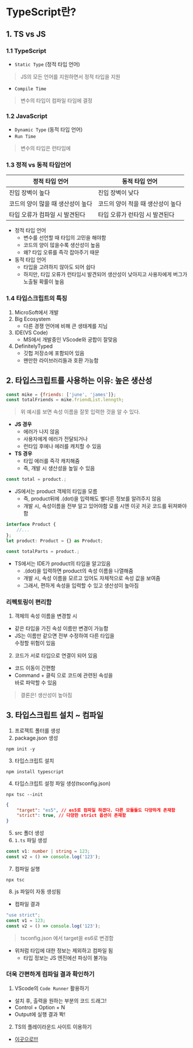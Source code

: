# TypeScript란?
## 1. TS vs JS
### 1.1 TypeScript
- `Static Type` (정적 타입 언어)
> JS의 모든 언어를 지원하면서 정적 타입을 지원
- `Compile Time`
> 변수의 타입이 컴파일 타임에 결정

### 1.2 JavaScript
- `Dynamic Type` (동적 타입 언어)
- `Run Time`
> 변수의 타입은 런타임에 

### 1.3 정적 vs 동적 타입언어
| 정적 타입 언어 | 동적 타입 언어 |
| --- | --- |
| 진입 장벽이 높다 | 진입 장벽이 낮다 |
| 코드의 양이 많을 때 생산성이 높다 | 코드의 양이 적을 때 생산성이 높다 |
| 타입 오류가 컴파일 시 발견된다 | 타입 오류가 런타임 시 발견된다 |
- 정적 타입 언어
    + 변수를 선언할 때 타입의 고민을 해야함
    + 코드의 양이 많을수록 생산성이 높음
    + 왜? 타입 오류를 즉각 잡아주기 때문
- 동적 타입 언어
    + 타입을 고려하지 않아도 되어 쉽다
    + 하지만, 타입 오류가 런타임시 발견되어 생산성이 낮아지고 사용자에게 버그가 노출될 확률이 높음

### 1.4 타입스크립트의 특징
1. MicroSoft에서 개발
2. Big Ecosystem
    - 다른 경쟁 언어에 비해 큰 생태계를 지님
3. IDE(VS Code)
    - MS에서 개발중인 VScode와 궁합이 잘맞음
4. DefinitelyTyped
    - 깃헙 저장소에 포함되어 있음
    - 왠만한 라이브러리들과 호환 가능함

## 2. 타입스크립트를 사용하는 이유: 높은 생산성
```js
const mike = {friends: ['june', 'james']};
const totalFriends = mike.friendList.lenngth;
```
> 위 예시를 보면 속성 이름을 잘못 입력한 것을 알 수 있다.
- **JS 경우**
    + 에러가 나지 않음
    + 사용자에게 에러가 전달되거나
    + 런타임 후에나 에러를 캐치할 수 있음
- **TS 경우**
    + 타입 에러를 즉각 캐치해줌
    + 즉, 개발 시 생산성을 높일 수 있음
  
```js
const total = product.;
```
- JS에서는 product 객체의 타입을 모름
    + 즉, product뒤에 .(dot)을 입력해도 별다른 정보를 알려주지 않음
    + 개발 시, 속성이름을 전부 알고 있어야함 모를 시엔 이곳 저곳 코드를 뒤져봐야 함
```ts
interface Product {
    //...
};
let product: Product = {} as Product;

const totalParts = product.;
```
- TS에서는 IDE가 product의 타입을 알고있음
    + .(dot)을 입력하면 product의 속성 이름을 나열해줌
    + 개발 시, 속성 이름을 모르고 있어도 자체적으로 속성 값을 보여줌
    + 그래서, 편하게 속성을 입력할 수 있고 생산성이 높아짐
  
### 리펙토링이 편리함
1. 객체의 속성 이름을 변경할 시
- 같은 타입을 가진 속성 이름만 변경이 가능함
- JS는 이름만 같으면 전부 수정하여 다른 타입을  
수정할 위험이 있음
2. 코드가 서로 타입으로 연결이 되어 있음
- 코드 이동이 간편함
- Command + 클릭 으로 코드에 관련된 속성을  
바로 파악할 수 있음

> 결론은! 생산성이 높아짐

## 3. 타입스크립트 설치 ~ 컴파일
1. 프로젝트 폴터를 생성
2. package.json 생성
```
npm init -y
```
3. 타입스크립트 설치
```
npm install typescript
```
4. 타입스크립트 설정 파일 생성(tsconfig.json)
```
npx tsc --init
```
```json
{
    "target": "es5", // es5로 컴파일 하겠다. 다른 모듈들도 다양하게 존재함
    "strict": true, // 다양한 strict 옵션이 존재함
}
```
5. src 폴더 생성
6. `1.ts` 파일 생성
```ts
const v1: number | string = 123;
const v2 = () => console.log('123');
```
7. 컴파일 실행
```
npx tsc
```
8. js 파일이 자동 생성됨
- 컴파일 결과
```js
"use strict";
const v1 = 123;
const v2 = () => console.log('123');
```
> tsconfig.json 에서 target을 es6로 변경함

- 위처럼 타입에 대한 정보는 제외하고 컴파일 됨
    + 타입 정보는 JS 엔진에선 파싱이 불가능

### 더욱 간편하게 컴파일 결과 확인하기
1. VScode의 `Code Runner` 활용하기
- 설치 후, 출력을 원하는 부분의 코드 드래그!
- Control + Option + N 
- Output에 실행 결과 똭!

2. TS의 플레이라운드 사이트 이용하기
- [이곳으로!!!](www.typescriptlang.org/play)